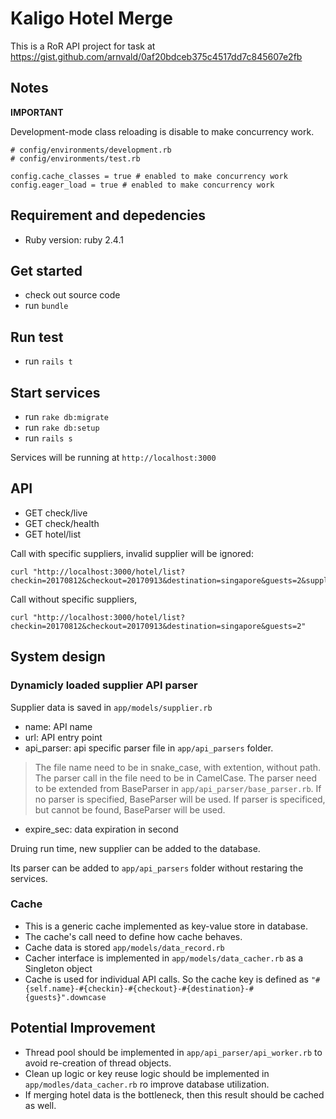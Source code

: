 # Kaligo Hotel Merge

This is a RoR API project for task at https://gist.github.com/arnvald/0af20bdceb375c4517dd7c845607e2fb

## Notes
**IMPORTANT**

Development-mode class reloading is disable to make concurrency work.

```
# config/environments/development.rb
# config/environments/test.rb

config.cache_classes = true # enabled to make concurrency work
config.eager_load = true # enabled to make concurrency work

```

## Requirement and depedencies

- Ruby version: ruby 2.4.1

## Get started
- check out source code
- run `bundle`


## Run test
- run `rails t`

## Start services
- run `rake db:migrate`
- run `rake db:setup`
- run `rails s`

Services will be running at `http://localhost:3000`


## API
- GET check/live
- GET check/health
- GET hotel/list

Call with specific suppliers, invalid supplier will be ignored: 
```
curl "http://localhost:3000/hotel/list?checkin=20170812&checkout=20170913&destination=singapore&guests=2&suppliers=supplier1,supplier2,supplier3,supplier4"
```

Call without specific suppliers, 
```
curl "http://localhost:3000/hotel/list?checkin=20170812&checkout=20170913&destination=singapore&guests=2"
```



## System design

### Dynamicly loaded supplier API parser

Supplier data is saved in `app/models/supplier.rb`

- name: API name
- url: API entry point
- api_parser: api specific parser file in `app/api_parsers` folder.

> The file name need to be in snake_case, with extention, without path.
> The parser call in the file need to be in CamelCase.
> The parser need to be extended from BaseParser in `app/api_parser/base_parser.rb`.
> If no parser is specified, BaseParser will be used. 
> If parser is specificed, but cannot be found, BaseParser will be used. 

- expire_sec: data expiration in second 

Druing run time, new supplier can be added to the database.

Its parser can be added to `app/api_parsers` folder without restaring the services. 

### Cache
- This is a generic cache implemented as key-value store in database.
- The cache's call need to define how cache behaves. 
- Cache data is stored  `app/models/data_record.rb`
- Cacher interface is implemented in `app/models/data_cacher.rb` as a Singleton object
- Cache is used for individual API calls. So the cache key is defined as `"#{self.name}-#{checkin}-#{checkout}-#{destination}-#{guests}".downcase`


## Potential Improvement
- Thread pool should be implemented in `app/api_parser/api_worker.rb` to avoid re-creation of thread objects. 
- Clean up logic or key reuse logic should be implemented in `app/modles/data_cacher.rb` ro improve database utilization.
- If merging hotel data is the bottleneck, then this result should be cached as well. 


